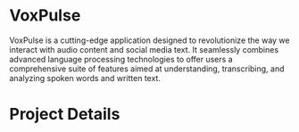 # VoxPulse
VoxPulse is a cutting-edge application designed to revolutionize the way we interact with audio content and social media text. It seamlessly combines advanced language processing technologies to offer users a comprehensive suite of features aimed at understanding, transcribing, and analyzing spoken words and written text.

# Project Details
